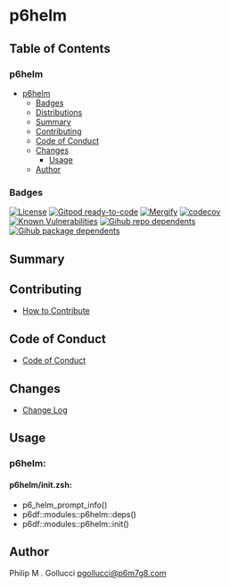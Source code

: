 # p6helm

## Table of Contents


### p6helm
- [p6helm](#p6helm)
  - [Badges](#badges)
  - [Distributions](#distributions)
  - [Summary](#summary)
  - [Contributing](#contributing)
  - [Code of Conduct](#code-of-conduct)
  - [Changes](#changes)
    - [Usage](#usage)
  - [Author](#author)

### Badges

[![License](https://img.shields.io/badge/License-Apache%202.0-yellowgreen.svg)](https://opensource.org/licenses/Apache-2.0)
[![Gitpod ready-to-code](https://img.shields.io/badge/Gitpod-ready--to--code-blue?logo=gitpod)](https://gitpod.io/#https://github.com/p6m7g8/p6helm)
[![Mergify](https://img.shields.io/endpoint.svg?url=https://gh.mergify.io/badges/p6m7g8/p6helm/&style=flat)](https://mergify.io)
[![codecov](https://codecov.io/gh/p6m7g8/p6helm/branch/master/graph/badge.svg?token=14Yj1fZbew)](https://codecov.io/gh/p6m7g8/p6helm)
[![Known Vulnerabilities](https://snyk.io/test/github/p6m7g8/p6helm/badge.svg?targetFile=package.json)](https://snyk.io/test/github/p6m7g8/p6helm?targetFile=package.json)
[![Gihub repo dependents](https://badgen.net/github/dependents-repo/p6m7g8/p6helm)](https://github.com/p6m7g8/p6helm/network/dependents?dependent_type=REPOSITORY)
[![Gihub package dependents](https://badgen.net/github/dependents-pkg/p6m7g8/p6helm)](https://github.com/p6m7g8/p6helm/network/dependents?dependent_type=PACKAGE)

## Summary

## Contributing

- [How to Contribute](CONTRIBUTING.md)

## Code of Conduct

- [Code of Conduct](https://github.com/p6m7g8/.github/blob/master/CODE_OF_CONDUCT.md)

## Changes

- [Change Log](CHANGELOG.md)

## Usage

### p6helm:

#### p6helm/init.zsh:

- p6_helm_prompt_info()
- p6df::modules::p6helm::deps()
- p6df::modules::p6helm::init()



## Author

Philip M . Gollucci <pgollucci@p6m7g8.com>

